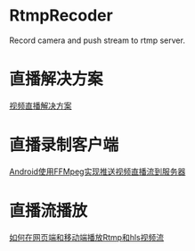 # RtmpRecoder

Record camera and push stream to rtmp server.

# 直播解决方案
[视频直播解决方案](http://www.tangokk.com/blog/2016/01/29/%E7%9B%B4%E6%92%AD%E8%A7%A3%E5%86%B3%E6%96%B9%E6%A1%88-%E6%90%AD%E5%BB%BA%E4%BD%A0%E8%87%AA%E5%B7%B1%E7%9A%84%E7%9B%B4%E6%92%AD%E5%B9%B3%E5%8F%B0/)

# 直播录制客户端
[Android使用FFMpeg实现推送视频直播流到服务器](http://www.tangokk.com/blog/2016/01/30/Android%E4%BD%BF%E7%94%A8FFMpeg%E5%AE%9E%E7%8E%B0%E6%8E%A8%E9%80%81%E8%A7%86%E9%A2%91%E7%9B%B4%E6%92%AD%E6%B5%81%E5%88%B0%E6%9C%8D%E5%8A%A1%E5%99%A8/)

# 直播流播放
[如何在网页端和移动端播放Rtmp和hls视频流](http://www.tangokk.com/blog/2016/01/30/%E5%9C%A8%E5%90%84%E7%AB%AF%E5%AE%9E%E7%8E%B0Rtmp%E5%92%8Chls%E6%B5%81%E8%A7%86%E9%A2%91%E7%9A%84%E6%92%AD%E6%94%BE/)

